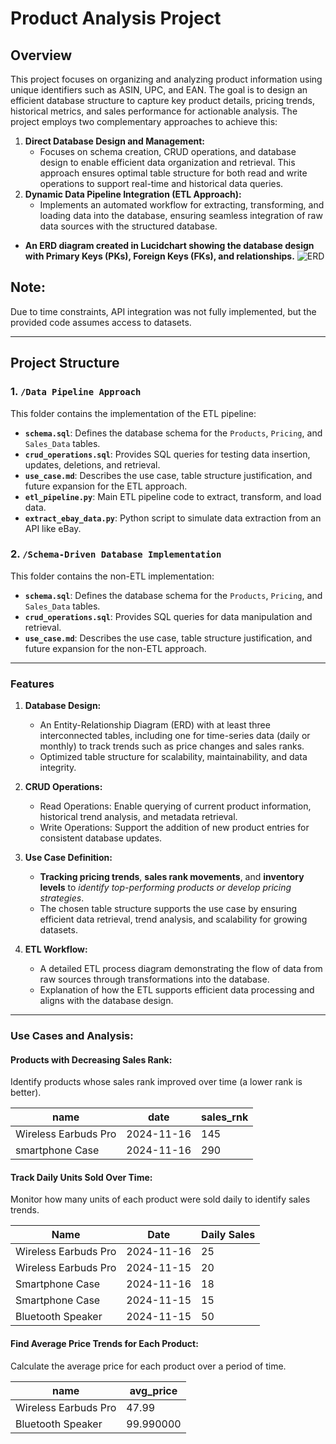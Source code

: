 # Product Analysis Project

## Overview
This project focuses on organizing and analyzing product information using unique identifiers such as ASIN, UPC, and EAN. The goal is to design an efficient database structure to capture key product details, pricing trends, historical metrics, and sales performance for actionable analysis. The project employs two complementary approaches to achieve this:

1. **Direct Database Design and Management:**
    * Focuses on schema creation, CRUD operations, and database design to enable efficient data organization and retrieval. This approach ensures optimal table structure for both read and write operations to support real-time and historical data queries.
1. **Dynamic Data Pipeline Integration (ETL Approach):**
    * Implements an automated workflow for extracting, transforming, and loading data into the database, ensuring seamless integration of raw data sources with the structured database.

- **An ERD diagram created in Lucidchart showing the database design with Primary Keys (PKs), Foreign Keys (FKs), and relationships.**
  ![ERD](https://github.com/user-attachments/assets/c168f172-8edf-4952-ac52-cd0434af23c4)

## Note: 
Due to time constraints, API integration was not fully implemented, but the provided code assumes access to datasets.

---

## Project Structure
### 1. **`/Data Pipeline Approach`**
This folder contains the implementation of the ETL pipeline:
- **`schema.sql`**: Defines the database schema for the `Products`, `Pricing`, and `Sales_Data` tables.
- **`crud_operations.sql`**: Provides SQL queries for testing data insertion, updates, deletions, and retrieval.
- **`use_case.md`**: Describes the use case, table structure justification, and future expansion for the ETL approach.
- **`etl_pipeline.py`**: Main ETL pipeline code to extract, transform, and load data.
- **`extract_ebay_data.py`**: Python script to simulate data extraction from an API like eBay.

### 2. **`/Schema-Driven Database Implementation`**
This folder contains the non-ETL implementation:
- **`schema.sql`**: Defines the database schema for the `Products`, `Pricing`, and `Sales_Data` tables.
- **`crud_operations.sql`**: Provides SQL queries for data manipulation and retrieval.
- **`use_case.md`**: Describes the use case, table structure justification, and future expansion for the non-ETL approach.

---

### Features
1. **Database Design:**
    * An Entity-Relationship Diagram (ERD) with at least three interconnected tables, including one for time-series data (daily or monthly) to track trends such as price changes and sales ranks.
    * Optimized table structure for scalability, maintainability, and data integrity.

2. **CRUD Operations:**
    * Read Operations: Enable querying of current product information, historical trend analysis, and metadata retrieval.
    * Write Operations: Support the addition of new product entries for consistent database updates.

3. **Use Case Definition:**
    * **Tracking pricing trends**, **sales rank movements**, and **inventory levels** to *identify top-performing products or develop pricing strategies*.
    * The chosen table structure supports the use case by ensuring efficient data retrieval, trend analysis, and scalability for growing datasets.

4. **ETL Workflow:**
    * A detailed ETL process diagram demonstrating the flow of data from raw sources through transformations into the database.
    * Explanation of how the ETL supports efficient data processing and aligns with the database design.

---
### Use Cases and Analysis:
#### Products with Decreasing Sales Rank:
Identify products whose sales rank improved over time (a lower rank is better).

|         name         |    date    | sales_rnk  |
|----------------------|------------|------------|
| Wireless Earbuds Pro | 2024-11-16 | 145        |
| smartphone Case      | 2024-11-16 | 290        |


#### Track Daily Units Sold Over Time:
Monitor how many units of each product were sold daily to identify sales trends.

| Name                 | Date       | Daily Sales |
|----------------------|------------|-------------|
| Wireless Earbuds Pro | 2024-11-16 | 25          |
| Wireless Earbuds Pro | 2024-11-15 | 20          |
| Smartphone Case      | 2024-11-16 | 18          |
| Smartphone Case      | 2024-11-15 | 15          |
| Bluetooth Speaker    | 2024-11-15 | 50          |

#### Find Average Price Trends for Each Product:
Calculate the average price for each product over a period of time.

|         name         | avg_price |
|----------------------|-----------|
| Wireless Earbuds Pro |   47.99   |
|  Bluetooth Speaker   | 99.990000 |
